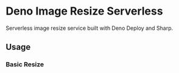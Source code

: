 # Deno Image Resize Serverless

Serverless image resize service built with Deno Deploy and Sharp.

## Usage

### Basic Resize

